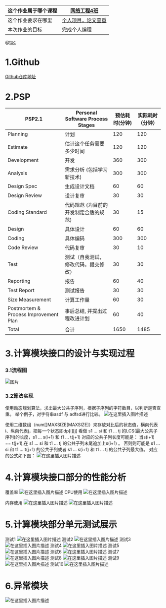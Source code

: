 ﻿|这个作业属于哪个课程|[网络工程4班](https://bbs.csdn.net/forums/gdut-ryuezh)|
|---|---|
|这个作业要求在哪里|[个人项目，论文查重](https://bbs.csdn.net/topics/608092799)|
|本次作业的目标|完成个人编程|

@[toc](目录)
# 1.Github
[Github仓库地址](https://github.com/cailao00/MyGit)

# 2.PSP

|PSP2.1|Personal Software Process Stages|预估耗时(分钟)|实际耗时（分钟）|
|---|---|---|---|
|Planning|计划|120|120|
|Estimate|估计这个任务需要多少时间|120|120|
|Development|开发|360|300|
|Analysis|需求分析 (包括学习新技术)|300|300|
|Design Spec|生成设计文档|60|60|
|Design Review|设计复审|30|30|
|Coding Standard|代码规范 (为目前的开发制定合适的规范)|30|15|
|Design|具体设计|60|60|
|Coding|具体编码|300|300|
|Code Review|代码复审|30|10|
|Test|测试（自我测试，修改代码，提交修改）|30|30|
|Reporting|报告|60|40|
|Test Report|测试报告|30|30|
|Size Measurement|计算工作量|60|30|
|Postmortem & Process Improvement Plan|事后总结, 并提出过程改进计划|60|40|
|Total|合计|1650|1485|

# 3.计算模块接口的设计与实现过程
### 3.1流程图
![图片](https://img-blog.csdnimg.cn/d1cff529663c4679bf263f967bfd4c03.png#pic_center)
### 3.2算法实现
使用动态规划算法，求出最大公共子序列，根据子序列的字符数目，以判断是否查重。
举个例子，对字符串asdf 与 adfsd进行比较。
![在这里插入图片描述](https://img-blog.csdnimg.cn/b54adfd4c35841bc9cef15114d68b78b.png#pic_center)

使用二维数组（num[]MAXSIZE[MAXSIZE]）来存放对比后的状态值，横向代表i、纵向代表j，把每一个状态即dp[i][j] 看做 s1 … si 和 t1 … tj 的LCS(最大公共子序列)的长度，s1 … s(i+1) 和 t1 … t(j+1) 对应的公共子列长度可能是：
当s(i+1) == t(j+1),在 s1 … si 和 t1 … tj 的公共子列末尾追加上s(i+1) 。
否则则可能是 s1 … si 和 t1 … t(j+1) 的公共子列或者 s1 … s(i+1) 和 t1 … tj 的公共子列最大值。
对应的公式如下图：
![在这里插入图片描述](https://img-blog.csdnimg.cn/666c1e1b4ffe470ca19b54639203d378.png#pic_center)
# 4.计算模块接口部分的性能分析
覆盖率
![在这里插入图片描述](https://img-blog.csdnimg.cn/0f90e7418f974a97ad176b029b5a2914.png#pic_center)
CPU使用
![在这里插入图片描述](https://img-blog.csdnimg.cn/db938c06ee3e44c0b483ebec704b4c88.png#pic_center)

内存使用
![在这里插入图片描述](https://img-blog.csdnimg.cn/fefc697e347745d28072e75bddb7715f.png#pic_center)
![在这里插入图片描述](https://img-blog.csdnimg.cn/55596d3914804b4baa533f2383ffeb3c.png#pic_center)
# 5.计算模块部分单元测试展示
测试1
![在这里插入图片描述](https://img-blog.csdnimg.cn/8b2cc9a77c24469890fcf28ac1a8f239.png#pic_center)
测试2
![在这里插入图片描述](https://img-blog.csdnimg.cn/8d1890264ba74de0afed5393151ed4ac.png#pic_center)
测试3
![在这里插入图片描述](https://img-blog.csdnimg.cn/d95efbb8454a48c5a30c77cd4c9090b8.png#pic_center)
测试4
![在这里插入图片描述](https://img-blog.csdnimg.cn/2218e9472fda412cae5653b9cdab4ca1.png#pic_center)
测试5
![在这里插入图片描述](https://img-blog.csdnimg.cn/f878e5b76b564806b0f55b4bed19d655.png#pic_center)
测试6
![在这里插入图片描述](https://img-blog.csdnimg.cn/2e9906c70e22476e926ea98c99402089.png#pic_center)
测试7
![在这里插入图片描述](https://img-blog.csdnimg.cn/a78eeb6e0d134db09cdc16d2e6f79c70.png#pic_center)
测试8
![在这里插入图片描述](https://img-blog.csdnimg.cn/a0342b2672b346efb9d00f46bc424b38.png#pic_center)
测试9
![在这里插入图片描述](https://img-blog.csdnimg.cn/8e6d7f33edd94b7389c7bf2b91b7966e.png#pic_center)
测试10
![在这里插入图片描述](https://img-blog.csdnimg.cn/c001df2dc33342a4b6e593159aca4884.png#pic_center)

# 6.异常模块
![在这里插入图片描述](https://img-blog.csdnimg.cn/e694c9b938304e7a85648c91e93db5ab.png#pic_center)








